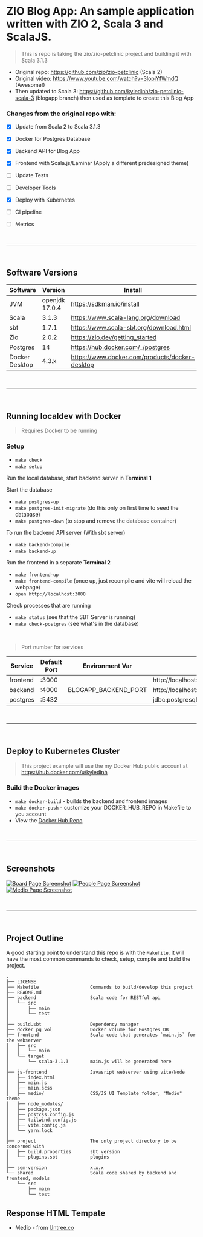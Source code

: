 # ZIO Blog App: An sample application written with ZIO 2, Scala 3 and ScalaJS.

> This is repo is taking the zio/zio-petclinic project and building it with Scala 3.1.3

- Original repo: https://github.com/zio/zio-petclinic (Scala 2)
- Original video: https://www.youtube.com/watch?v=3lopiYfWmdQ (Awesome!)
- Then updated to Scala 3: https://github.com/kyledinh/zio-petclinic-scala-3 (blogapp branch) then used as template to create this Blog App

### Changes from the original repo with:

- [x] Update from Scala 2 to Scala 3.1.3
- [x] Docker for Postgres Database
- [x] Backend API for Blog App
- [x] Frontend with Scala.js/Laminar (Apply a different predesigned theme)
- [ ] Update Tests
- [ ] Developer Tools 
- [x] Deploy with Kubernetes 
- [ ] CI pipeline
- [ ] Metrics


<br><hr><br>

## Software Versions 

| Software       | Version        | Install                                        |
|----------------|----------------|------------------------------------------------|
| JVM            | openjdk 17.0.4 | https://sdkman.io/install                      |
| Scala          | 3.1.3          | https://www.scala-lang.org/download            |
| sbt            | 1.7.1          | https://www.scala-sbt.org/download.html        |  
| Zio            | 2.0.2          | https://zio.dev/getting_started                |
| Postgres       | 14             | https://hub.docker.com/_/postgres              |
| Docker Desktop | 4.3.x          | https://www.docker.com/products/docker-desktop |

<br><hr><br>

## Running localdev with Docker
> Requires Docker to be running  

### Setup

- `make check`
- `make setup`

Run the local database, start backend server in **Terminal 1**

Start the database
- `make postgres-up`
- `make postgres-init-migrate` (do this only on first time to seed the database)
- `make postgres-down` (to stop and remove the database container)

To run the backend API server (With sbt server)
- `make backend-compile`
- `make backend-up`

Run the frontend in a separate **Terminal 2**
- `make frontend-up`
- `make frontend-compile` (once up, just recompile and vite will reload the webpage)
- `open http://localhost:3000`

Check processes that are running
- `make status` (see that the SBT Server is running)
- `make check-postgres` (see what's in the database)

<br>

> Port number for services  

| Service  | Default Port | Environment Var      | Usage                                    |
|----------|--------------|----------------------|------------------------------------------|
| frontend | :3000        |                      | http://localhost:3000/                   |
| backend  | :4000        | BLOGAPP_BACKEND_PORT | http://localhost:4000/scrawls            |
| postgres | :5432        |                      | jdbc:postgresql://localhost:5432/blogapp |

<br><hr><br>

## Deploy to Kubernetes Cluster
> This project example will use the my Docker Hub public account at https://hub.docker.com/u/kyledinh
### Build the Docker images

- `make docker-build` - builds the backend and frontend images
- `make docker-push` - customize your DOCKER_HUB_REPO in Makefile to you account  
- View the [Docker Hub Repo](https://hub.docker.com/u/kyledinh)


<br><hr><br>

## Screenshots 

[![Board Page Screenshot][board-page-screenshot]](./docs/assets/blogapp-board-screenshot.png)
[![People Page Screenshot][people-page-screenshot]](./docs/assets/blogapp-people-screenshot.png)
[![Medio Page Screenshot][medio-page-screenshot]](./docs/assets/blogapp-medio-screenshot.png)

<br><hr><br>

## Project Outline 

A good starting point to understand this repo is with the `Makefile`. It will have the most common commands to check, setup, compile and build the project.

```
.
├── LICENSE
├── Makefile                   Commands to build/develop this project 
├── README.md
├── backend                    Scala code for RESTful api 
│   └── src
│       ├── main
│       └── test
│
├── build.sbt                  Dependency manager 
├── docker_pg_vol              Docker volume for Postgres DB
├── frontend                   Scala code that generates `main.js` for the webserver
│   ├── src
│   │   └── main
│   └── target
│       └── scala-3.1.3        main.js will be generated here
│
├── js-frontend                Javasript webserver using vite/Node
│   ├── index.html
│   ├── main.js
│   ├── main.scss
│   ├── medio/                 CSS/JS UI Template folder, "Medio" theme
│   ├── node_modules/
│   ├── package.json
│   ├── postcss.config.js
│   ├── tailwind.config.js
│   ├── vite.config.js
│   └── yarn.lock
│
├── project                    The only project directory to be concerned with
│   ├── build.properties       sbt version  
│   └── plugins.sbt            plugins
│
├── sem-version                x.x.x
└── shared                     Scala code shared by backend and frontend, models 
    └── src
        ├── main
        └── test
```

## Response HTML Tempate 
- Medio - from [Untree.co](https://untree.co/free-templates/medio-web-design-agency-template-free-download/)

<!-- MARKDOWN LINKS & IMAGES -->
<!-- https://www.markdownguide.org/basic-syntax/#reference-style-links -->
[product-screenshot]: js-frontend/zio-pet-clinic-webpage.png
[board-page-screenshot]: docs/assets/blogapp-board-screenshot.png
[people-page-screenshot]: docs/assets/blogapp-people-screenshot.png
[medio-page-screenshot]: docs/assets/blogapp-medio-screenshot.png